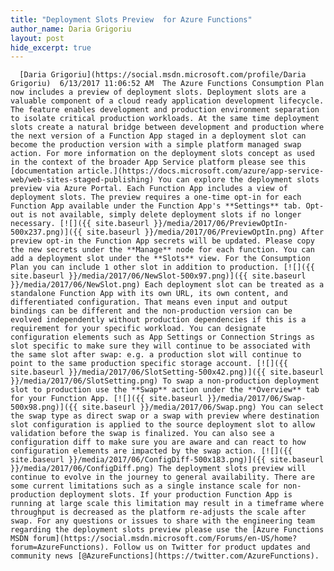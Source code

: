```yaml
---
title: "Deployment Slots Preview  for Azure Functions"
author_name: Daria Grigoriu
layout: post
hide_excerpt: true
---
```

      [Daria Grigoriu](https://social.msdn.microsoft.com/profile/Daria Grigoriu)  6/13/2017 11:06:52 AM  The Azure Functions Consumption Plan now includes a preview of deployment slots. Deployment slots are a valuable component of a cloud ready application development lifecycle. The feature enables development and production environment separation to isolate critical production workloads. At the same time deployment slots create a natural bridge between development and production where the next version of a Function App staged in a deployment slot can become the production version with a simple platform managed swap action. For more information on the deployment slots concept as used in the context of the broader App Service platform please see this [documentation article.](https://docs.microsoft.com/azure/app-service-web/web-sites-staged-publishing) You can explore the deployment slots preview via Azure Portal. Each Function App includes a view of deployment slots. The preview requires a one-time opt-in for each Function App available under the Function App's **Settings** tab. Opt-out is not available, simply delete deployment slots if no longer necessary. [![]({{ site.baseurl }}/media/2017/06/PreviewOptIn-500x237.png)]({{ site.baseurl }}/media/2017/06/PreviewOptIn.png) After preview opt-in the Function App secrets will be updated. Please copy the new secrets under the **Manage** node for each function. You can add a deployment slot under the **Slots** view. For the Consumption Plan you can include 1 other slot in addition to production. [![]({{ site.baseurl }}/media/2017/06/NewSlot-500x97.png)]({{ site.baseurl }}/media/2017/06/NewSlot.png) Each deployment slot can be treated as a standalone Function App with its own URL, its own content, and differentiated configuration. That means even input and output bindings can be different and the non-production version can be evolved independently without production dependencies if this is a requirement for your specific workload. You can designate configuration elements such as App Settings or Connection Strings as slot specific to make sure they will continue to be associated with the same slot after swap: e.g. a production slot will continue to point to the same production specific storage account. [![]({{ site.baseurl }}/media/2017/06/SlotSetting-500x42.png)]({{ site.baseurl }}/media/2017/06/SlotSetting.png) To swap a non-production deployment slot to production use the **Swap** action under the **Overview** tab for your Function App. [![]({{ site.baseurl }}/media/2017/06/Swap-500x98.png)]({{ site.baseurl }}/media/2017/06/Swap.png) You can select the swap type as direct swap or a swap with preview where destination slot configuration is applied to the source deployment slot to allow validation before the swap is finalized. You can also see a configuration diff to make sure you are aware and can react to how configuration elements are impacted by the swap action. [![]({{ site.baseurl }}/media/2017/06/ConfigDiff-500x183.png)]({{ site.baseurl }}/media/2017/06/ConfigDiff.png) The deployment slots preview will continue to evolve in the journey to general availability. There are some current limitations such as a single instance scale for non-production deployment slots. If your production Function App is running at large scale this limitation may result in a timeframe where throughput is decreased as the platform re-adjusts the scale after swap. For any questions or issues to share with the engineering team regarding the deployment slots preview please use the [Azure Functions MSDN forum](https://social.msdn.microsoft.com/Forums/en-US/home?forum=AzureFunctions). Follow us on Twitter for product updates and community news [@AzureFunctions](https://twitter.com/AzureFunctions).     